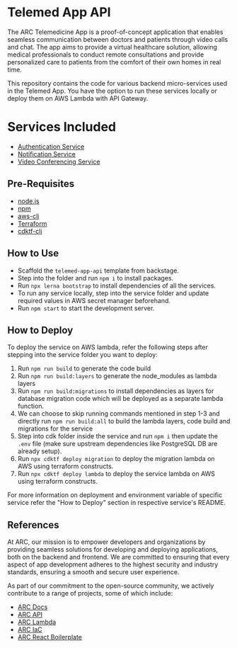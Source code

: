 # Telemed App API
The ARC Telemedicine App is a proof-of-concept application that enables seamless communication between doctors and patients through video calls and chat. The app aims to provide a virtual healthcare solution, allowing medical professionals to conduct remote consultations and provide personalized care to patients from the comfort of their own homes in real time.

This repository contains the code for various backend micro-services used in the Telemed App. You have the option to run these services locally or deploy them on AWS Lambda with API Gateway.

# Services Included
- [Authentication Service](./skeleton/services/authentication-service)
- [Notification Service](./skeleton/services/notification-service)
- [Video Conferencing Service](./skeleton/services/video-conferencing-service)

## <a id="prereqs"></a> Pre-Requisites

- [node.js](https://nodejs.dev/download/)
- [npm](https://docs.npmjs.com/cli/v6/commands/npm-install)
- [aws-cli](https://aws.amazon.com/cli/)
- [Terraform](https://www.terraform.io/)
- [cdktf-cli](https://www.npmjs.com/package/cdktf-cli)


## How to Use

- Scaffold the `telemed-app-api` template from backstage.
- Step into the folder and run `npm i` to install packages.
- Run `npx lerna bootstrap` to install dependencies of all the services.
- To run any service locally, step into the service folder and update required values in AWS secret manager beforehand.
- Run `npm start` to start the development server.

## How to Deploy

To deploy the service on AWS lambda, refer the following steps after stepping into the service folder you want to deploy:

1. Run `npm run build` to generate the code build
2. Run `npm run build:layers` to generate the node_modules as lambda layers
3. Run `npm run build:migrations` to install dependencies as layers for database migration code which will be deployed as a separate lambda function.
4. We can choose to skip running commands mentioned in step 1-3 and directly run `npm run build:all` to build the lambda layers, code build and migrations for the service
5. Step into cdk folder inside the service and run `npm i` then update the `.env` file (make sure upstream dependencies like PostgreSQL DB are already setup).
6. Run `npx cdktf deploy migration` to deploy the migration lambda on AWS using terraform constructs.
7. Run `npx cdktf deploy lambda` to deploy the service lambda on AWS using terraform constructs.

For more information on deployment and environment variable of specific service refer the "How to Deploy" section in respective service's README.

## References

At ARC, our mission is to empower developers and organizations by providing seamless solutions for developing and deploying applications, both on the backend and frontend. We are committed to ensuring that every aspect of app development adheres to the highest security and industry standards, ensuring a smooth and secure user experience.

As part of our commitment to the open-source community, we actively contribute to a range of projects, some of which include:

- [ARC Docs](https://sourcefuse.github.io/arc-docs)
- [ARC API](https://github.com/sourcefuse/loopback4-microservice-catalog/)
- [ARC Lambda](https://github.com/sourcefuse/arc-lambda)
- [ARC IaC](https://sourcefuse.github.io/arc-docs/arc-iac-docs/)
- [ARC React Boilerplate](https://github.com/sourcefuse/react-boilerplate-ts-ui/)
